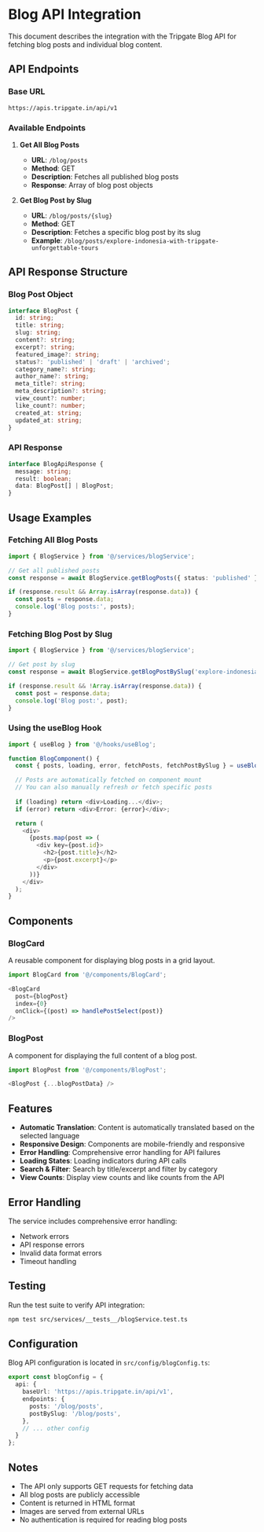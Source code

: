 # Blog API Integration

This document describes the integration with the Tripgate Blog API for fetching blog posts and individual blog content.

## API Endpoints

### Base URL
```
https://apis.tripgate.in/api/v1
```

### Available Endpoints

1. **Get All Blog Posts**
   - **URL**: `/blog/posts`
   - **Method**: GET
   - **Description**: Fetches all published blog posts
   - **Response**: Array of blog post objects

2. **Get Blog Post by Slug**
   - **URL**: `/blog/posts/{slug}`
   - **Method**: GET
   - **Description**: Fetches a specific blog post by its slug
   - **Example**: `/blog/posts/explore-indonesia-with-tripgate-unforgettable-tours`

## API Response Structure

### Blog Post Object
```typescript
interface BlogPost {
  id: string;
  title: string;
  slug: string;
  content?: string;
  excerpt?: string;
  featured_image?: string;
  status?: 'published' | 'draft' | 'archived';
  category_name?: string;
  author_name?: string;
  meta_title?: string;
  meta_description?: string;
  view_count?: number;
  like_count?: number;
  created_at: string;
  updated_at: string;
}
```

### API Response
```typescript
interface BlogApiResponse {
  message: string;
  result: boolean;
  data: BlogPost[] | BlogPost;
}
```

## Usage Examples

### Fetching All Blog Posts

```typescript
import { BlogService } from '@/services/blogService';

// Get all published posts
const response = await BlogService.getBlogPosts({ status: 'published' });

if (response.result && Array.isArray(response.data)) {
  const posts = response.data;
  console.log('Blog posts:', posts);
}
```

### Fetching Blog Post by Slug

```typescript
import { BlogService } from '@/services/blogService';

// Get post by slug
const response = await BlogService.getBlogPostBySlug('explore-indonesia-with-tripgate-unforgettable-tours');

if (response.result && !Array.isArray(response.data)) {
  const post = response.data;
  console.log('Blog post:', post);
}
```

### Using the useBlog Hook

```typescript
import { useBlog } from '@/hooks/useBlog';

function BlogComponent() {
  const { posts, loading, error, fetchPosts, fetchPostBySlug } = useBlog();

  // Posts are automatically fetched on component mount
  // You can also manually refresh or fetch specific posts
  
  if (loading) return <div>Loading...</div>;
  if (error) return <div>Error: {error}</div>;

  return (
    <div>
      {posts.map(post => (
        <div key={post.id}>
          <h2>{post.title}</h2>
          <p>{post.excerpt}</p>
        </div>
      ))}
    </div>
  );
}
```

## Components

### BlogCard
A reusable component for displaying blog posts in a grid layout.

```typescript
import BlogCard from '@/components/BlogCard';

<BlogCard
  post={blogPost}
  index={0}
  onClick={(post) => handlePostSelect(post)}
/>
```

### BlogPost
A component for displaying the full content of a blog post.

```typescript
import BlogPost from '@/components/BlogPost';

<BlogPost {...blogPostData} />
```

## Features

- **Automatic Translation**: Content is automatically translated based on the selected language
- **Responsive Design**: Components are mobile-friendly and responsive
- **Error Handling**: Comprehensive error handling for API failures
- **Loading States**: Loading indicators during API calls
- **Search & Filter**: Search by title/excerpt and filter by category
- **View Counts**: Display view counts and like counts from the API

## Error Handling

The service includes comprehensive error handling:

- Network errors
- API response errors
- Invalid data format errors
- Timeout handling

## Testing

Run the test suite to verify API integration:

```bash
npm test src/services/__tests__/blogService.test.ts
```

## Configuration

Blog API configuration is located in `src/config/blogConfig.ts`:

```typescript
export const blogConfig = {
  api: {
    baseUrl: 'https://apis.tripgate.in/api/v1',
    endpoints: {
      posts: '/blog/posts',
      postBySlug: '/blog/posts',
    },
    // ... other config
  }
};
```

## Notes

- The API only supports GET requests for fetching data
- All blog posts are publicly accessible
- Content is returned in HTML format
- Images are served from external URLs
- No authentication is required for reading blog posts 